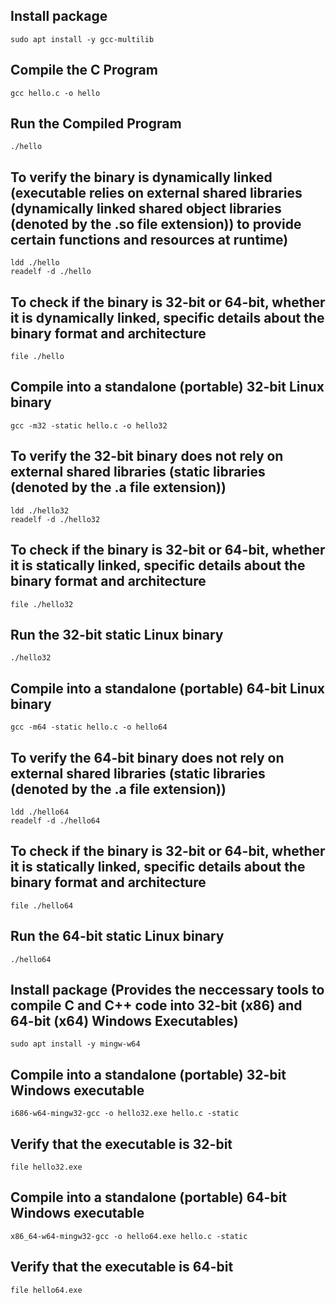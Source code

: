 ## Install package
    sudo apt install -y gcc-multilib

## Compile the C Program
    gcc hello.c -o hello

## Run the Compiled Program
    ./hello

## To verify the binary is dynamically linked (executable relies on external shared libraries (dynamically linked shared object libraries (denoted by the .so file extension)) to provide certain functions and resources at runtime)
    ldd ./hello
    readelf -d ./hello
    
## To check if the binary is 32-bit or 64-bit, whether it is dynamically linked, specific details about the binary format and architecture
    file ./hello

## Compile into a standalone (portable) 32-bit Linux binary
    gcc -m32 -static hello.c -o hello32

## To verify the 32-bit binary does not rely on external shared libraries (static libraries (denoted by the .a file extension))
    ldd ./hello32
    readelf -d ./hello32

## To check if the binary is 32-bit or 64-bit, whether it is statically linked, specific details about the binary format and architecture
    file ./hello32

## Run the 32-bit static Linux binary
    ./hello32

## Compile into a standalone (portable) 64-bit Linux binary
    gcc -m64 -static hello.c -o hello64
    
## To verify the 64-bit binary does not rely on external shared libraries (static libraries (denoted by the .a file extension))
    ldd ./hello64
    readelf -d ./hello64

## To check if the binary is 32-bit or 64-bit, whether it is statically linked, specific details about the binary format and architecture
    file ./hello64

## Run the 64-bit static Linux binary
    ./hello64

## Install package (Provides the neccessary tools to compile C and C++ code into 32-bit (x86) and 64-bit (x64) Windows Executables)
    sudo apt install -y mingw-w64

## Compile into a standalone (portable) 32-bit Windows executable
    i686-w64-mingw32-gcc -o hello32.exe hello.c -static

## Verify that the executable is 32-bit
    file hello32.exe

## Compile into a standalone (portable) 64-bit Windows executable
    x86_64-w64-mingw32-gcc -o hello64.exe hello.c -static

## Verify that the executable is 64-bit
    file hello64.exe
